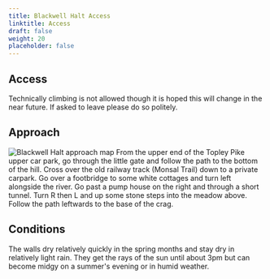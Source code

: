 ```yaml
---
title: Blackwell Halt Access
linktitle: Access
draft: false
weight: 20
placeholder: false
---
```


## Access

Technically climbing is not allowed though it is hoped this will change in the near future. If asked to leave please do so politely. 

## Approach

![Blackwell Halt approach map](/img/peak/buxton/blamap.gif) From the upper end of the Topley Pike upper car park, go through the little gate and follow the path to the bottom of the hill. Cross over the old railway track (Monsal Trail) down to a private carpark. Go over a footbridge to some white cottages and turn left alongside the river. Go past a pump house on the right and through a short tunnel. Turn R then L and up some stone steps into the meadow above. Follow the path leftwards to the base of the crag.

## Conditions

The walls dry relatively quickly in the spring months and stay dry in relatively light rain. They get the rays of the sun until about 3pm but can become midgy on a summer's evening or in humid weather.

